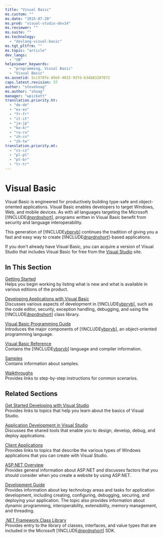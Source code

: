 ```yaml
---
title: "Visual Basic"
ms.custom: ""
ms.date: "2015-07-20"
ms.prod: "visual-studio-dev14"
ms.reviewer: ""
ms.suite: ""
ms.technology: 
  - "devlang-visual-basic"
ms.tgt_pltfrm: ""
ms.topic: "article"
dev_langs: 
  - "VB"
helpviewer_keywords: 
  - "programming, Visual Basic"
  - "Visual Basic"
ms.assetid: 5cc578fe-d9e5-4015-937d-b34b83207072
caps.latest.revision: 37
author: "stevehoag"
ms.author: "shoag"
manager: "wpickett"
translation.priority.ht: 
  - "de-de"
  - "es-es"
  - "fr-fr"
  - "it-it"
  - "ja-jp"
  - "ko-kr"
  - "ru-ru"
  - "zh-cn"
  - "zh-tw"
translation.priority.mt: 
  - "cs-cz"
  - "pl-pl"
  - "pt-br"
  - "tr-tr"
---
```

# Visual Basic
Visual Basic is engineered for productively building type-safe and object-oriented applications. Visual Basic enables developers to target Windows, Web, and mobile devices. As with all languages targeting the Microsoft [!INCLUDE[dnprdnshort](../csharp\getting-started/includes/dnprdnshort_md.md)], programs written in Visual Basic benefit from security and language interoperability.  
  
 This generation of [!INCLUDE[vbprvb](../csharp\programming-guide\concepts\linq/includes/vbprvb_md.md)] continues the tradition of giving you a fast and easy way to create [!INCLUDE[dnprdnshort](../csharp\getting-started/includes/dnprdnshort_md.md)]-based applications.  
  
 If you don't already have Visual Basic, you can acquire a version of Visual Studio that includes Visual Basic for free from the [Visual Studio](https://www.visualstudio.com/products/free-developer-offers-vs) site.  
  
## In This Section  
 [Getting Started](../visual-basic\getting-started/index.md)  
 Helps you begin working by listing what is new and what is available in various editions of the product.  
  
 [Developing Applications with Visual Basic](../visual-basic\developing-apps/index.md)  
 Discusses various aspects of development in [!INCLUDE[vbprvb](../csharp\programming-guide\concepts\linq/includes/vbprvb_md.md)], such as the code editor, security, exception handling, debugging, and using the [!INCLUDE[dnprdnshort](../csharp\getting-started/includes/dnprdnshort_md.md)] class library.  
  
 [Visual Basic Programming Guide](../visual-basic\programming-guide/index.md)  
 Introduces the major components of [!INCLUDE[vbprvb](../csharp\programming-guide\concepts\linq/includes/vbprvb_md.md)], an object-oriented programming language.  
  
 [Visual Basic Reference](../visual-basic\reference/index.md)  
 Contains the [!INCLUDE[vbprvb](../csharp\programming-guide\concepts\linq/includes/vbprvb_md.md)] language and compiler information.  
  
 [Samples](../visual-basic/visual-basic-sample-applications.md)  
 Contains information about samples.  
  
 [Walkthroughs](../visual-basic/visual-basic-language-walkthroughs.md)  
 Provides links to step-by-step instructions for common scenarios.  
  
## Related Sections  
 [Get Started Developing with Visual Studio](../Topic/Get%20Started%20Developing%20with%20Visual%20Studio.md)  
 Provides links to topics that help you learn about the basics of Visual Studio.  
  
 [Application Development in Visual Studio](http://msdn.microsoft.com/en-us/97490c1b-a247-41fb-8f2c-bc4c201eff68)  
 Discusses the shared tools that enable you to design, develop, debug, and deploy applications.  
  
 [Client Applications](../Topic/Developing%20Client%20Applications%20with%20the%20.NET%20Framework.md)  
 Provides links to topics that describe the various types of Windows applications that you can create with Visual Studio.  
  
 [ASP.NET Overview](../Topic/ASP.NET%20Overview.md)  
 Provides general information about ASP.NET and discusses factors that you should consider when you create a website by using ASP.NET.  
  
 [Development Guide](../Topic/.NET%20Framework%20Development%20Guide.md)  
 Provides information about key technology areas and tasks for application development, including creating, configuring, debugging, securing, and deploying your application. The topic also provides information about dynamic programming, interoperability, extensibility, memory management, and threading.  
  
 [.NET Framework Class Library](http://go.microsoft.com/fwlink/?LinkID=227195)  
 Provides entry to the library of classes, interfaces, and value types that are included in the Microsoft [!INCLUDE[dnprdnshort](../csharp\getting-started/includes/dnprdnshort_md.md)] SDK.